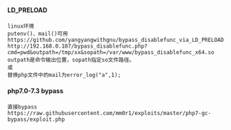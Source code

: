  #### LD_PRELOAD
	linux环境
	putenv()、mail()可用
	https://github.com/yangyangwithgnu/bypass_disablefunc_via_LD_PRELOAD
	http://192.168.0.107/bypass_disablefunc.php?cmd=pwd&outpath=/tmp/xx&sopath=/var/www/bypass_disablefunc_x64.so
	outpath是命令输出位置，sopath指定so文件路径。
	或
	替换php文件中的mail为error_log("a",1);
 #### php7.0-7.3 bypass
	直接bypass
	https://raw.githubusercontent.com/mm0r1/exploits/master/php7-gc-bypass/exploit.php